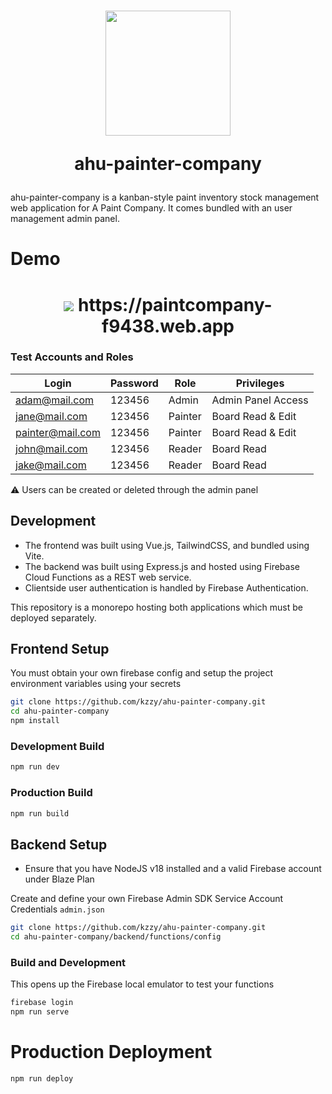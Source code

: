 <h1 align="center">
    <img src="https://cdn-icons-png.flaticon.com/512/4686/4686706.png" width="200px" height="200px">
  
ahu-painter-company
</h1>
ahu-painter-company is a kanban-style paint inventory stock management web application for A Paint Company. It comes bundled with an user management admin panel.

# Demo
<h1 align="center">
<img src="https://i.imgur.com/PWZEW2i.png">
https://paintcompany-f9438.web.app
</h1>

### Test Accounts and Roles
| Login   | Password | Role    |      Privileges    |
| ------  | -------- | ------- | -------------------|
| adam@mail.com    | 123456   | Admin   | Admin Panel Access |
| jane@mail.com    | 123456   | Painter | Board Read & Edit  |
| painter@mail.com | 123456   | Painter | Board Read & Edit  |
| john@mail.com    | 123456   | Reader  | Board Read         |
| jake@mail.com    | 123456   | Reader  | Board Read         |

⚠️ Users can be created or deleted through the admin panel
## Development
* The frontend was built using Vue.js, TailwindCSS, and bundled using Vite.
* The backend was built using Express.js and hosted using Firebase Cloud Functions as a REST web service.
* Clientside user authentication is handled by Firebase Authentication.

This repository is a monorepo hosting both applications which must be deployed separately.

## Frontend Setup
You must obtain your own firebase config and setup the project environment variables using your secrets
```sh
git clone https://github.com/kzzy/ahu-painter-company.git
cd ahu-painter-company
npm install
```

### Development Build
```sh
npm run dev
```
### Production Build

```sh
npm run build
```

## Backend Setup
* Ensure that you have NodeJS v18 installed and a valid Firebase account under Blaze Plan

Create and define your own Firebase Admin SDK Service Account Credentials `admin.json`
```sh
git clone https://github.com/kzzy/ahu-painter-company.git
cd ahu-painter-company/backend/functions/config
```

### Build and Development
This opens up the Firebase local emulator to test your functions
```sh
firebase login
npm run serve
```

# Production Deployment
```sh
npm run deploy
```
